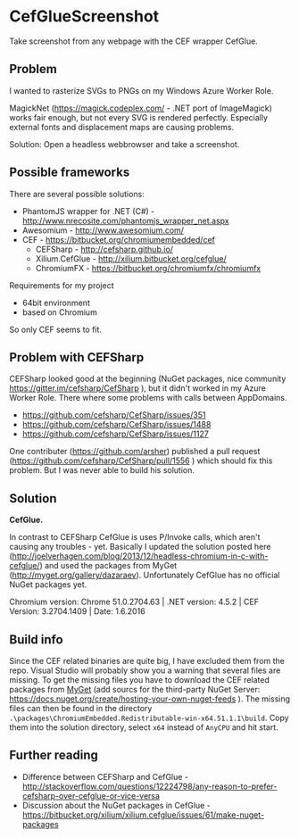 # CefGlueScreenshot
Take screenshot from any webpage with the CEF wrapper CefGlue.

## Problem

I wanted to rasterize SVGs to PNGs on my Windows Azure Worker Role. 

MagickNet (https://magick.codeplex.com/ - .NET port of ImageMagick) works fair enough, but not every SVG is rendered perfectly. Especially external fonts and displacement maps are causing problems.

Solution: Open a headless webbrowser and take a screenshot.

## Possible frameworks

There are several possible solutions:
* PhantomJS wrapper for .NET (C#) - http://www.nrecosite.com/phantomjs_wrapper_net.aspx 
* Awesomium - http://www.awesomium.com/ 
* CEF - https://bitbucket.org/chromiumembedded/cef
    * CEFSharp - http://cefsharp.github.io/
    * Xilium.CefGlue - http://xilium.bitbucket.org/cefglue/
    * ChromiumFX - https://bitbucket.org/chromiumfx/chromiumfx

Requirements for my project
* 64bit environment
* based on Chromium

So only CEF seems to fit.

## Problem with CEFSharp

CEFSharp looked good at the beginning (NuGet packages, nice community https://gitter.im/cefsharp/CefSharp ), but it didn't worked in my Azure Worker Role. There where some problems with calls between AppDomains.

* https://github.com/cefsharp/CefSharp/issues/351
* https://github.com/cefsharp/CefSharp/issues/1488
* https://github.com/cefsharp/CefSharp/issues/1127

One contributer (https://github.com/arsher) published a pull request (https://github.com/cefsharp/CefSharp/pull/1556 ) which should fix this problem. But I was never able to build his solution.

## Solution

**CefGlue.**

In contrast to CEFSharp CefGlue is uses P/Invoke calls, which aren't causing any troubles - yet.
Basically I updated the solution posted here (http://joelverhagen.com/blog/2013/12/headless-chromium-in-c-with-cefglue/) and used the packages from MyGet (http://myget.org/gallery/dazaraev). Unfortunately CefGlue has no official NuGet packages yet.

Chromium version: Chrome 51.0.2704.63 | .NET version: 4.5.2 | CEF Version: 3.2704.1409 | Date: 1.6.2016

## Build info
Since the CEF related binaries are quite big, I have excluded them from the repo. Visual Studio will probably show you a warning that several files are missing. To get the missing files you have to download the CEF related packages from [MyGet](http://myget.org/gallery/dazaraev) (add sourcs for the third-party NuGet Server: https://docs.nuget.org/create/hosting-your-own-nuget-feeds ). The missing files can then be found in the directory `.\packages\ChromiumEmbedded.Redistributable-win-x64.51.1.1\build`. Copy them into the solution directory, select `x64` instead of `AnyCPU` and hit start.

## Further reading
* Difference between CEFSharp and CefGlue -  http://stackoverflow.com/questions/12224798/any-reason-to-prefer-cefsharp-over-cefglue-or-vice-versa
* Discussion about the NuGet packages in CefGlue - https://bitbucket.org/xilium/xilium.cefglue/issues/61/make-nuget-packages
